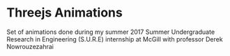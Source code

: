 # Threejs Animations
Set of animations done during my summer 2017 Summer Undergraduate Research in Engineering (S.U.R.E) internship at McGill with professor Derek Nowrouzezahrai
